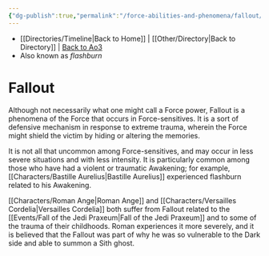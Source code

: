 ```yaml
---
{"dg-publish":true,"permalink":"/force-abilities-and-phenomena/fallout/","tags":["universal","forcepower"],"dgHomeLink":false}
---
```


- [[Directories/Timeline\|Back to Home]] | [[Other/Directory\|Back to Directory]] | [Back to Ao3](https://archiveofourown.org/works/19334440/chapters/45992584)
- Also known as *flashburn*

# Fallout
Although not necessarily what one might call a Force power, Fallout is a phenomena of the Force that occurs in Force-sensitives. It is a sort of defensive mechanism in response to extreme trauma, wherein the Force might shield the victim by hiding or altering the memories. 

It is not all that uncommon among Force-sensitives, and may occur in less severe situations and with less intensity. It is particularly common among those who have had a violent or traumatic Awakening; for example, [[Characters/Bastille Aurelius\|Bastille Aurelius]] experienced flashburn related to his Awakening. 

[[Characters/Roman Ange\|Roman Ange]] and [[Characters/Versailles Cordelia\|Versailles Cordelia]] both suffer from Fallout related to the [[Events/Fall of the Jedi Praxeum\|Fall of the Jedi Praxeum]] and to some of the trauma of their childhoods. Roman experiences it more severely, and it is believed that the Fallout was part of why he was so vulnerable to the Dark side and able to summon a Sith ghost. 